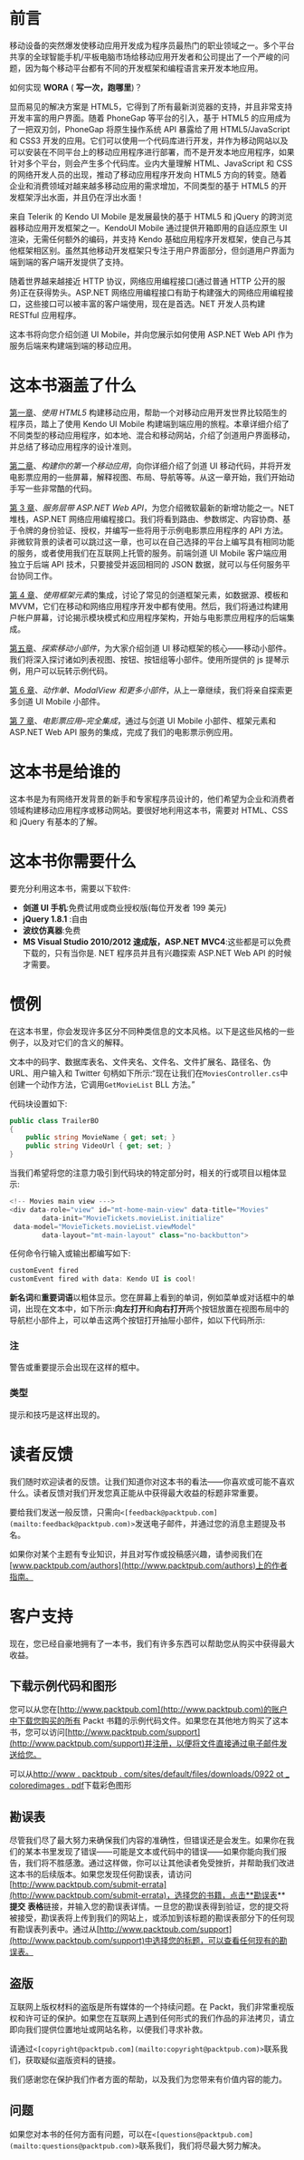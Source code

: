 # 前言

移动设备的突然爆发使移动应用开发成为程序员最热门的职业领域之一。多个平台共享的全球智能手机/平板电脑市场给移动应用开发者和公司提出了一个严峻的问题，因为每个移动平台都有不同的开发框架和编程语言来开发本地应用。

如何实现 **WORA** ( **写一次，跑哪里**)？

显而易见的解决方案是 HTML5，它得到了所有最新浏览器的支持，并且非常支持开发丰富的用户界面。随着 PhoneGap 等平台的引入，基于 HTML5 的应用成为了一把双刃剑，PhoneGap 将原生操作系统 API 暴露给了用 HTML5/JavaScript 和 CSS3 开发的应用。它们可以使用一个代码库进行开发，并作为移动网站以及可以安装在不同平台上的移动应用程序进行部署，而不是开发本地应用程序，如果针对多个平台，则会产生多个代码库。业内大量理解 HTML、JavaScript 和 CSS 的网络开发人员的出现，推动了移动应用程序开发向 HTML5 方向的转变。随着企业和消费领域对越来越多移动应用的需求增加，不同类型的基于 HTML5 的开发框架浮出水面，并且仍在浮出水面！

来自 Telerik 的 Kendo UI Mobile 是发展最快的基于 HTML5 和 jQuery 的跨浏览器移动应用开发框架之一。KendoUI Mobile 通过提供开箱即用的自适应原生 UI 渲染，无需任何额外的编码，并支持 Kendo 基础应用程序开发框架，使自己与其他框架相区别。虽然其他移动开发框架只专注于用户界面部分，但剑道用户界面为端到端的客户端开发提供了支持。

随着世界越来越接近 HTTP 协议，网络应用编程接口(通过普通 HTTP 公开的服务)正在获得势头。ASP.NET 网络应用编程接口有助于构建强大的网络应用编程接口，这些接口可以被丰富的客户端使用，现在是首选。NET 开发人员构建 RESTful 应用程序。

这本书将向您介绍剑道 UI Mobile，并向您展示如何使用 ASP.NET Web API 作为服务后端来构建端到端的移动应用。

# 这本书涵盖了什么

[第一章](1.html "Chapter 1. Building a Mobile Application Using HTML5")、*使用 HTML5* 构建移动应用，帮助一个对移动应用开发世界比较陌生的程序员，踏上了使用 Kendo UI Mobile 构建端到端应用的旅程。本章详细介绍了不同类型的移动应用程序，如本地、混合和移动网站，介绍了剑道用户界面移动，并总结了移动应用程序的设计准则。

[第二章](2.html "Chapter 2. Building Your First Mobile Application")、*构建你的第一个移动应用*，向你详细介绍了剑道 UI 移动代码，并将开发电影票应用的一些屏幕，解释视图、布局、导航等等。从这一章开始，我们开始动手写一些非常酷的代码。

[第 3 章](3.html "Chapter 3. Service Layer with ASP.NET Web API")、*服务层带 ASP.NET Web API*，为您介绍微软最新的新增功能之一。NET 堆栈，ASP.NET 网络应用编程接口。我们将看到路由、参数绑定、内容协商、基于令牌的身份验证、授权，并编写一些将用于示例电影票应用程序的 API 方法。非微软背景的读者可以跳过这一章，也可以在自己选择的平台上编写具有相同功能的服务，或者使用我们在互联网上托管的服务。前端剑道 UI Mobile 客户端应用独立于后端 API 技术，只要接受并返回相同的 JSON 数据，就可以与任何服务平台协同工作。

[第 4 章](4.html "Chapter 4. Integration Using Framework Elements")、*使用框架元素*的集成，讨论了常见的剑道框架元素，如数据源、模板和 MVVM，它们在移动和网络应用程序开发中都有使用。然后，我们将通过构建用户帐户屏幕，讨论揭示模块模式和应用程序架构，开始与电影票应用程序的后端集成。

[第五章](5.html "Chapter 5. Exploring Mobile Widgets")、*探索移动小部件*，为大家介绍剑道 UI 移动框架的核心——移动小部件。我们将深入探讨诸如列表视图、按钮、按钮组等小部件。使用所提供的 js 提琴示例，用户可以玩转示例代码。

[第 6 章](6.html "Chapter 6. ActionSheet, ModalView, and More Widgets")、*动作单、ModalView 和更多小部件*，从上一章继续，我们将亲自探索更多剑道 UI Mobile 小部件。

[第 7 章](7.html "Chapter 7. Movie Tickets Application – Complete Integration")、*电影票应用–完全集成*，通过与剑道 UI Mobile 小部件、框架元素和 ASP.NET Web API 服务的集成，完成了我们的电影票示例应用。

# 这本书是给谁的

这本书是为有网络开发背景的新手和专家程序员设计的，他们希望为企业和消费者领域构建移动应用程序或移动网站。要很好地利用这本书，需要对 HTML、CSS 和 jQuery 有基本的了解。

# 这本书你需要什么

要充分利用这本书，需要以下软件:

*   **剑道 UI 手机**:免费试用或商业授权版(每位开发者 199 美元)
*   **jQuery 1.8.1** :自由
*   **波纹仿真器**:免费
*   **MS Visual Studio 2010/2012 速成版，ASP.NET MVC4**:这些都是可以免费下载的，只有当你是. NET 程序员并且有兴趣探索 ASP.NET Web API 的时候才需要。

# 惯例

在这本书里，你会发现许多区分不同种类信息的文本风格。以下是这些风格的一些例子，以及对它们的含义的解释。

文本中的码字、数据库表名、文件夹名、文件名、文件扩展名、路径名、伪 URL、用户输入和 Twitter 句柄如下所示:“现在让我们在`MoviesController.cs`中创建一个动作方法，它调用`GetMovieList` BLL 方法。”

代码块设置如下:

```cs
public class TrailerBO
{
    public string MovieName { get; set; }
    public string VideoUrl { get; set; }
}
```

当我们希望将您的注意力吸引到代码块的特定部分时，相关的行或项目以粗体显示:

```cs
<!-- Movies main view --->
<div data-role="view" id="mt-home-main-view" data-title="Movies"
        data-init="MovieTickets.movieList.initialize"
 data-model="MovieTickets.movieList.viewModel"
        data-layout="mt-main-layout" class="no-backbutton">
```

任何命令行输入或输出都编写如下:

```cs
customEvent fired
customEvent fired with data: Kendo UI is cool!

```

**新名词**和**重要词语**以粗体显示。您在屏幕上看到的单词，例如菜单或对话框中的单词，出现在文本中，如下所示:**向左打开**和**向右打开**两个按钮放置在视图布局中的导航栏小部件上，可以单击这两个按钮打开抽屉小部件，如以下代码所示:

### 注

警告或重要提示会出现在这样的框中。

### 类型

提示和技巧是这样出现的。

# 读者反馈

我们随时欢迎读者的反馈。让我们知道你对这本书的看法——你喜欢或可能不喜欢什么。读者反馈对我们开发您真正能从中获得最大收益的标题非常重要。

要给我们发送一般反馈，只需向`<[feedback@packtpub.com](mailto:feedback@packtpub.com)>`发送电子邮件，并通过您的消息主题提及书名。

如果你对某个主题有专业知识，并且对写作或投稿感兴趣，请参阅我们在[www.packtpub.com/authors](http://www.packtpub.com/authors)上的作者指南。

# 客户支持

现在，您已经自豪地拥有了一本书，我们有许多东西可以帮助您从购买中获得最大收益。

## 下载示例代码和图形

您可以从您在[http://www.packtpub.com](http://www.packtpub.com)的账户中下载您购买的所有 Packt 书籍的示例代码文件。如果您在其他地方购买了这本书，您可以访问[http://www.packtpub.com/support](http://www.packtpub.com/support)并注册，以便将文件直接通过电子邮件发送给您。

可以从[http://www . packtpub . com/sites/default/files/downloads/0922 ot _ coloredimages . pdf](http://www.packtpub.com/sites/default/files/downloads/0922OT_ColoredImages.pdf)下载彩色图形

## 勘误表

尽管我们尽了最大努力来确保我们内容的准确性，但错误还是会发生。如果你在我们的某本书里发现了错误——可能是文本或代码中的错误——如果你能向我们报告，我们将不胜感激。通过这样做，你可以让其他读者免受挫折，并帮助我们改进这本书的后续版本。如果您发现任何勘误表，请访问[http://www.packtpub.com/submit-errata](http://www.packtpub.com/submit-errata)，选择您的书籍，点击**勘误表** **提交** **表格**链接，并输入您的勘误表详情。一旦您的勘误表得到验证，您的提交将被接受，勘误表将上传到我们的网站上，或添加到该标题的勘误表部分下的任何现有勘误表列表中。通过从[http://www.packtpub.com/support](http://www.packtpub.com/support)中选择您的标题，可以查看任何现有的勘误表。

## 盗版

互联网上版权材料的盗版是所有媒体的一个持续问题。在 Packt，我们非常重视版权和许可证的保护。如果您在互联网上遇到任何形式的我们作品的非法拷贝，请立即向我们提供位置地址或网站名称，以便我们寻求补救。

请通过`<[copyright@packtpub.com](mailto:copyright@packtpub.com)>`联系我们，获取疑似盗版资料的链接。

我们感谢您在保护我们作者方面的帮助，以及我们为您带来有价值内容的能力。

## 问题

如果您对本书的任何方面有问题，可以在`<[questions@packtpub.com](mailto:questions@packtpub.com)>`联系我们，我们将尽最大努力解决。
